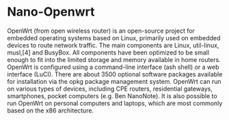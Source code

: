 # Nano-Openwrt
OpenWrt (from open wireless router) is an open-source project for embedded operating systems based on Linux, primarily used on embedded devices to route network traffic. The main components are Linux, util-linux, musl,[4] and BusyBox. All components have been optimized to be small enough to fit into the limited storage and memory available in home routers.  OpenWrt is configured using a command-line interface (ash shell) or a web interface (LuCI). There are about 3500 optional software packages available for installation via the opkg package management system.  OpenWrt can run on various types of devices, including CPE routers, residential gateways, smartphones, pocket computers (e.g. Ben NanoNote). It is also possible to run OpenWrt on personal computers and laptops, which are most commonly based on the x86 architecture.
